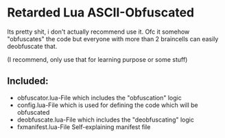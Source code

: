 # Retarded Lua ASCII-Obfuscated
Its pretty shit, i don't actually recommend use it. Ofc it somehow "obfuscates" the code but everyone with more than 2 braincells can easily deobfuscate that.

(I recommend, only use that for learning purpose or some stuff)

## Included:
- obfuscator.lua-File which includes the "obfuscation" logic
- config.lua-File which is used for defining the code which will be obfuscated
- deobfuscate.lua-File which includes the "deobfuscating" logic
- fxmanifest.lua-File Self-explaining manifest file

